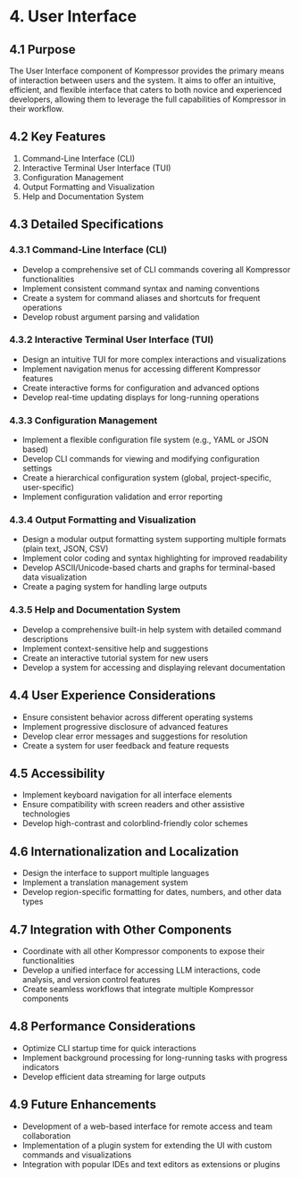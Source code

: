 # 4. User Interface

## 4.1 Purpose

The User Interface component of Kompressor provides the primary means of interaction between users and the system. It aims to offer an intuitive, efficient, and flexible interface that caters to both novice and experienced developers, allowing them to leverage the full capabilities of Kompressor in their workflow.

## 4.2 Key Features

1. Command-Line Interface (CLI)
2. Interactive Terminal User Interface (TUI)
3. Configuration Management
4. Output Formatting and Visualization
5. Help and Documentation System

## 4.3 Detailed Specifications

### 4.3.1 Command-Line Interface (CLI)

- Develop a comprehensive set of CLI commands covering all Kompressor functionalities
- Implement consistent command syntax and naming conventions
- Create a system for command aliases and shortcuts for frequent operations
- Develop robust argument parsing and validation

### 4.3.2 Interactive Terminal User Interface (TUI)

- Design an intuitive TUI for more complex interactions and visualizations
- Implement navigation menus for accessing different Kompressor features
- Create interactive forms for configuration and advanced options
- Develop real-time updating displays for long-running operations

### 4.3.3 Configuration Management

- Implement a flexible configuration file system (e.g., YAML or JSON based)
- Develop CLI commands for viewing and modifying configuration settings
- Create a hierarchical configuration system (global, project-specific, user-specific)
- Implement configuration validation and error reporting

### 4.3.4 Output Formatting and Visualization

- Design a modular output formatting system supporting multiple formats (plain text, JSON, CSV)
- Implement color coding and syntax highlighting for improved readability
- Develop ASCII/Unicode-based charts and graphs for terminal-based data visualization
- Create a paging system for handling large outputs

### 4.3.5 Help and Documentation System

- Develop a comprehensive built-in help system with detailed command descriptions
- Implement context-sensitive help and suggestions
- Create an interactive tutorial system for new users
- Develop a system for accessing and displaying relevant documentation

## 4.4 User Experience Considerations

- Ensure consistent behavior across different operating systems
- Implement progressive disclosure of advanced features
- Develop clear error messages and suggestions for resolution
- Create a system for user feedback and feature requests

## 4.5 Accessibility

- Implement keyboard navigation for all interface elements
- Ensure compatibility with screen readers and other assistive technologies
- Develop high-contrast and colorblind-friendly color schemes

## 4.6 Internationalization and Localization

- Design the interface to support multiple languages
- Implement a translation management system
- Develop region-specific formatting for dates, numbers, and other data types

## 4.7 Integration with Other Components

- Coordinate with all other Kompressor components to expose their functionalities
- Develop a unified interface for accessing LLM interactions, code analysis, and version control features
- Create seamless workflows that integrate multiple Kompressor components

## 4.8 Performance Considerations

- Optimize CLI startup time for quick interactions
- Implement background processing for long-running tasks with progress indicators
- Develop efficient data streaming for large outputs

## 4.9 Future Enhancements

- Development of a web-based interface for remote access and team collaboration
- Implementation of a plugin system for extending the UI with custom commands and visualizations
- Integration with popular IDEs and text editors as extensions or plugins

